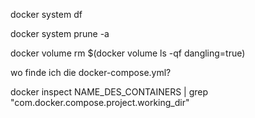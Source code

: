 docker system df

docker system prune -a

docker volume rm $(docker volume ls -qf dangling=true)


wo finde ich die docker-compose.yml?

docker inspect NAME_DES_CONTAINERS | grep "com.docker.compose.project.working_dir"
